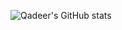 ![Qadeer's GitHub stats](https://github-readme-stats.vercel.app/api?username=qadeer1813&show_icons=true&bg_color=00000000)

